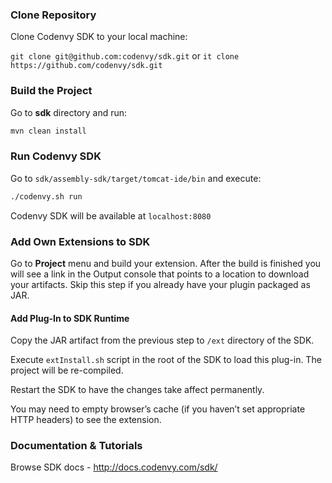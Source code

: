 ### Clone Repository

Clone Codenvy SDK to your local machine:

```git clone git@github.com:codenvy/sdk.git``` or ```it clone https://github.com/codenvy/sdk.git```

### Build the Project


Go to **sdk** directory and run:
```sh
mvn clean install
```
### Run Codenvy SDK

Go to ```sdk/assembly-sdk/target/tomcat-ide/bin``` and execute:
```sh
./codenvy.sh run
```
Codenvy SDK will be available at ```localhost:8080```

### Add Own Extensions to SDK

Go to **Project** menu and build your extension. After the build is finished you will see a link in the Output console that points to a location to download your artifacts. Skip this step if you already have your plugin packaged as JAR.

#### Add Plug-In to SDK Runtime

Copy the JAR artifact from the previous step to ```/ext``` directory of the SDK.

Execute ```extInstall.sh``` script in the root of the SDK to load this plug-in. The project will be re-compiled.

Restart the SDK to have the changes take affect permanently.

You may need to empty browser’s cache (if you haven’t set appropriate HTTP headers) to see the extension.
### Documentation  & Tutorials

Browse SDK docs - http://docs.codenvy.com/sdk/

